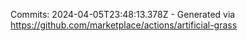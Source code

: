 Commits: 2024-04-05T23:48:13.378Z - Generated via https://github.com/marketplace/actions/artificial-grass
<br>
